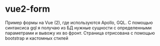 # vue2-form
Пример формы на Vue (2), где используются Apollo, GQL. С помощью синтаксиса gql я получаю из БД нужные сущности с определенными параметрами и вывожу их во фронт. Страница отрисована с помощью bootstrap и кастомных стилей

